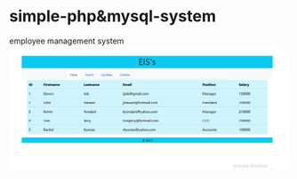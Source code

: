 # simple-php&mysql-system
employee management system
![simple-php-system](https://github.com/saidmtanzania/simple-php-system/blob/6da24ee908e8dd1163ce0a9cb250d45b6d987948/component/simple-php-system.png?raw=true)